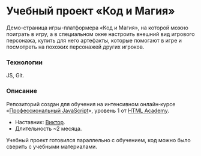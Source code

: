 # Учебный проект «Код и Магия»
Демо-страница игры-платформера «Код и Магия», на которой можно поиграть в игру, а в специальном окне настроить внешний вид игрового персонажа, купить для него артефакты, которые помогают в игре и посмотреть на похожих персонажей других игроков.

### Технологии
JS, Git.

### Описание
Репозиторий создан для обучения на интенсивном онлайн‑курсе «[Профессиональный JavaScript](https://htmlacademy.ru/intensive/javascript)», уровень 1 от [HTML Academy](https://htmlacademy.ru).
* Наставник: [Виктор](https://htmlacademy.ru/profile/viktorkan).
* Длительность ~2 месяца.

Учебный проект готовился параллельно с обучением, код можно было сверить с учебными материалами.
